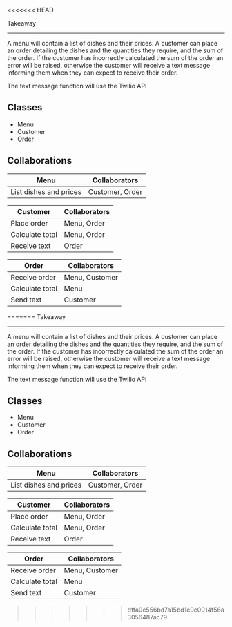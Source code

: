<<<<<<< HEAD

Takeaway
________

A menu will contain a list of dishes and their prices. A customer can place an order detailing the dishes and the quantities they require, and the sum of the order.
If the customer has incorrectly calculated the sum of the order an error will be raised, otherwise the customer will receive a text message informing them when they can expect to receive their order.

The text message function will use the Twilio API


Classes
-------

* Menu
* Customer
* Order


Collaborations
--------------

Menu                    | Collaborators
------------------------|-------------------
List dishes and prices  | Customer, Order


Customer                | Collaborators
------------------------|-------------------
Place order             | Menu, Order
Calculate total         | Menu, Order
Receive text            | Order

Order                   | Collaborators
------------------------|--------------------
Receive order           | Menu, Customer
Calculate total         | Menu
Send text               | Customer
=======
Takeaway
________

A menu will contain a list of dishes and their prices. A customer can place an order detailing the dishes and the quantities they require, and the sum of the order.
If the customer has incorrectly calculated the sum of the order an error will be raised, otherwise the customer will receive a text message informing them when they can expect to receive their order.

The text message function will use the Twilio API


Classes
-------

* Menu
* Customer
* Order


Collaborations
--------------

Menu                    | Collaborators
------------------------|-------------------
List dishes and prices  | Customer, Order


Customer                | Collaborators
------------------------|-------------------
Place order             | Menu, Order
Calculate total         | Menu, Order
Receive text            | Order

Order                   | Collaborators
------------------------|--------------------
Receive order           | Menu, Customer
Calculate total         | Menu
Send text               | Customer
>>>>>>> dffa0e556bd7a15bd1e9c0014f56a3056487ac79
